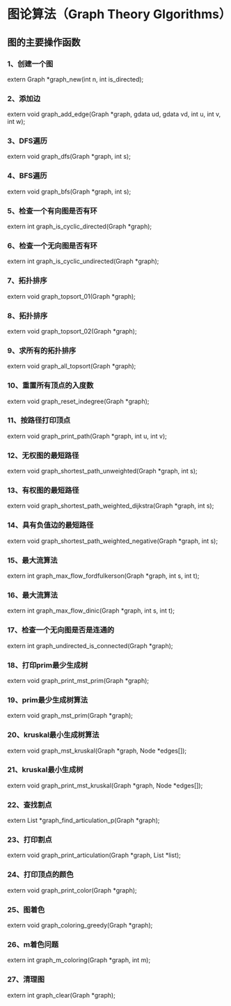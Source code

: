 # 图论算法（Graph Theory Glgorithms）

## 图的主要操作函数

### 1、创建一个图
extern Graph *graph_new(int n, int is_directed);

### 2、添加边
extern void graph_add_edge(Graph *graph, gdata ud, gdata vd, int u, int v, int w);

### 3、DFS遍历
extern void graph_dfs(Graph *graph, int s);

### 4、BFS遍历
extern void graph_bfs(Graph *graph, int s);

### 5、检查一个有向图是否有环
extern int graph_is_cyclic_directed(Graph *graph);

### 6、检查一个无向图是否有环
extern int graph_is_cyclic_undirected(Graph *graph);

### 7、拓扑排序
extern void graph_topsort_01(Graph *graph);

### 8、拓扑排序
extern void graph_topsort_02(Graph *graph);

### 9、求所有的拓扑排序
extern void graph_all_topsort(Graph *graph);

### 10、重置所有顶点的入度数
extern void graph_reset_indegree(Graph *graph);

### 11、按路径打印顶点
extern void graph_print_path(Graph *graph, int u, int v);

### 12、无权图的最短路径
extern void graph_shortest_path_unweighted(Graph *graph, int s);

### 13、有权图的最短路径
extern void graph_shortest_path_weighted_dijkstra(Graph *graph, int s);

### 14、具有负值边的最短路径
extern void graph_shortest_path_weighted_negative(Graph *graph, int s);

### 15、最大流算法
extern int graph_max_flow_fordfulkerson(Graph *graph, int s, int t);

### 16、最大流算法
extern int graph_max_flow_dinic(Graph *graph, int s, int t);

### 17、检查一个无向图是否是连通的
extern int graph_undirected_is_connected(Graph *graph);

### 18、打印prim最少生成树
extern void graph_print_mst_prim(Graph *graph);

### 19、prim最少生成树算法
extern void graph_mst_prim(Graph *graph);

### 20、kruskal最小生成树算法
extern void graph_mst_kruskal(Graph *graph, Node *edges[]);

### 21、kruskal最小生成树
extern void graph_print_mst_kruskal(Graph *graph, Node *edges[]);

### 22、查找割点
extern List *graph_find_articulation_p(Graph *graph);

### 23、打印割点
extern void graph_print_articulation(Graph *graph, List *list);

### 24、打印顶点的颜色
extern void graph_print_color(Graph *graph);

### 25、图着色
extern void graph_coloring_greedy(Graph *graph);

### 26、m着色问题
extern int graph_m_coloring(Graph *graph, int m);

### 27、清理图
extern int graph_clear(Graph *graph);

